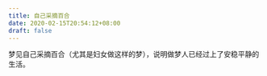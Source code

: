 ```yaml
---
title: 自己采摘百合
date: 2020-02-15T20:54:12+08:00
draft: false
---
```


梦见自己采摘百合（尤其是妇女做这样的梦），说明做梦人已经过上了安稳平静的生活。


